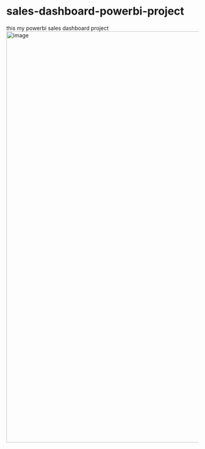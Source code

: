 # sales-dashboard-powerbi-project

this my powerbi sales dashboard project 
<img width="1920" height="1080" alt="image" src="https://github.com/user-attachments/assets/d6979ed2-16a5-4355-a62c-58fd06240d9f" />
